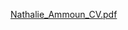 [Nathalie_Ammoun_CV.pdf](https://github.com/NathalieAmmoun/Nathale_Ammoun_CV/files/7513812/Nathalie_Ammoun_CV.pdf)

